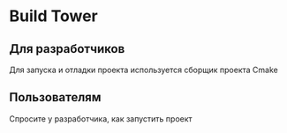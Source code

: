 # Build Tower

## Для разработчиков 

Для запуска и отладки проекта используется сборщик проекта Cmake

## Пользователям 

Спросите у разработчика, как запустить проект
